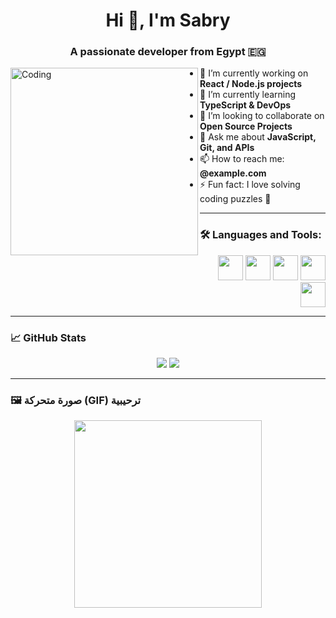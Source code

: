 <h1 align="center">Hi 👋, I'm Sabry</h1>
<h3 align="center">A passionate developer from Egypt 🇪🇬</h3>

<img align="left" alt="Coding" width="300" src="https://media.giphy.com/media/qgQUggAC3Pfv687qPC/giphy.gif">

- 🔭 I’m currently working on **React / Node.js projects**
- 🌱 I’m currently learning **TypeScript & DevOps**
- 👯 I’m looking to collaborate on **Open Source Projects**
- 💬 Ask me about **JavaScript, Git, and APIs**
- 📫 How to reach me: **@example.com**
- ⚡ Fun fact: I love solving coding puzzles 🧩

---

### 🛠️ Languages and Tools:

<p align="right">
  <img src="https://cdn.jsdelivr.net/gh/devicons/devicon/icons/javascript/javascript-original.svg" width="40" height="40"/>
  <img src="https://cdn.jsdelivr.net/gh/devicons/devicon/icons/react/react-original.svg" width="40" height="40"/>
 
  <img src="https://cdn.jsdelivr.net/gh/devicons/devicon/icons/html5/html5-original.svg" width="40" height="40"/>
  <img src="https://cdn.jsdelivr.net/gh/devicons/devicon/icons/css3/css3-original.svg" width="40" height="40"/>
  <img src="https://cdn.jsdelivr.net/gh/devicons/devicon/icons/git/git-original.svg" width="40" height="40"/>
</p>

---

### 📈 GitHub Stats

<p align="center">
  <img src="https://github-readme-stats.vercel.app/api?username=MohamedDev&show_icons=true&theme=radical" />
  <img src="https://github-readme-streak-stats.herokuapp.com/?user=MohamedDev&theme=radical" />
</p>

---

### 🖼️ صورة متحركة (GIF) ترحيبية

<p align="center">
  <img src="https://media.giphy.com/media/xT9IgzoKnwFNmISR8I/giphy.gif" width="300"/>
</p>

